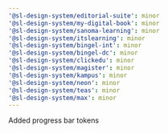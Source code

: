 ```yaml
---
'@sl-design-system/editorial-suite': minor
'@sl-design-system/my-digital-book': minor
'@sl-design-system/sanoma-learning': minor
'@sl-design-system/itslearning': minor
'@sl-design-system/bingel-int': minor
'@sl-design-system/bingel-dc': minor
'@sl-design-system/clickedu': minor
'@sl-design-system/magister': minor
'@sl-design-system/kampus': minor
'@sl-design-system/neon': minor
'@sl-design-system/teas': minor
'@sl-design-system/max': minor
---
```


Added progress bar tokens

